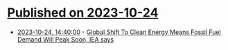 # [Published on 2023-10-24](index.md)

* [2023-10-24, 14:40:00](https://news.slashdot.org/story/23/10/24/149247/global-shift-to-clean-energy-means-fossil-fuel-demand-will-peak-soon-iea-says?utm_source=rss1.0mainlinkanon&utm_medium=feed) - [Global Shift To Clean Energy Means Fossil Fuel Demand Will Peak Soon, IEA says](https://news.slashdot.org/story/23/10/24/149247/global-shift-to-clean-energy-means-fossil-fuel-demand-will-peak-soon-iea-says?utm_source=rss1.0mainlinkanon&utm_medium=feed)
